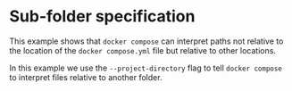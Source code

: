 # Sub-folder specification

This example shows that `docker compose` can interpret paths not relative to the location of
the `docker compose.yml` file but relative to other locations.

In this example we use the `--project-directory` flag to tell `docker compose` to interpret files
relative to another folder.
